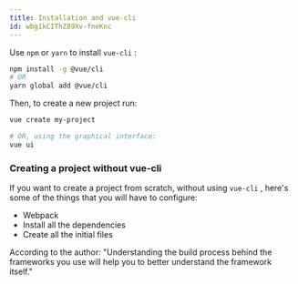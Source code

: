 ```yaml
---
title: Installation and vue-cli
id: wbg1kCIThZ89Xv-fneKnc
---
```


Use `npm` or `yarn` to install `vue-cli` :

``` bash
npm install -g @vue/cli
# OR
yarn global add @vue/cli
```

Then, to create a new project run:

``` bash
vue create my-project

# OR, using the graphical interface:
vue ui
```

<LinkBookmark href="https://cli.vuejs.org/guide/creating-a-project.html" title="Creating a Project | Vue CLI"></LinkBookmark>

### Creating a project without vue-cli

If you want to create a project from scratch, without using `vue-cli` , here's some of the things that you will have to configure:

* Webpack
* Install all the dependencies
* Create all the initial files

<LinkBookmark href="https://www.freecodecamp.org/news/how-to-create-a-vue-js-app-using-single-file-components-without-the-cli-7e73e5b8244f/" title="How to create a Vue.js app without the CLI">According to the author: "Understanding the build process behind the frameworks you use will help you to better understand the framework itself."
</LinkBookmark>
